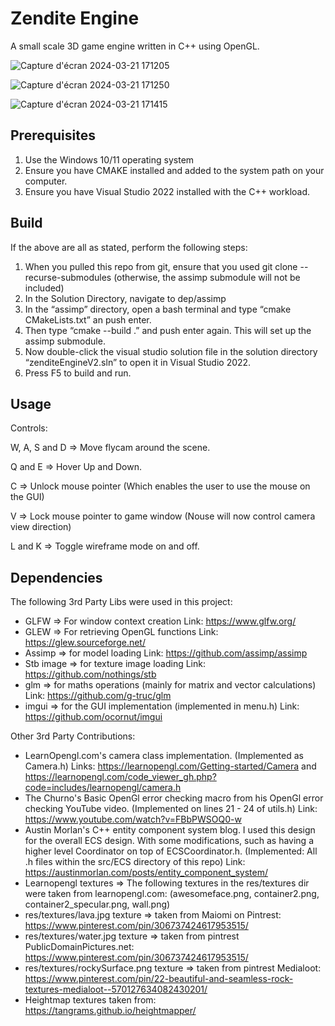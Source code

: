 # Zendite Engine

A small scale 3D game engine written in C++ using OpenGL.

![Capture d'écran 2024-03-21 171205](https://github.com/Patoche692/ZenditeEngineV2/assets/54531293/74387bf7-57b1-49c6-b833-251babb627d5)

![Capture d'écran 2024-03-21 171250](https://github.com/Patoche692/ZenditeEngineV2/assets/54531293/a75cc06a-baca-4fa8-ad0f-0d52ad7b2d70)

![Capture d'écran 2024-03-21 171415](https://github.com/Patoche692/ZenditeEngineV2/assets/54531293/13326740-9506-479d-941b-115fbdc64f01)


## Prerequisites

1.	Use the Windows 10/11 operating system
2.	Ensure you have CMAKE installed and added to the system path on your computer.
3.	Ensure you have Visual Studio 2022 installed with the C++ workload.

## Build

If the above are all as stated, perform the following steps:

1.	When you pulled this repo from git, ensure that you used git clone --recurse-submodules <repository-url>  (otherwise, the assimp submodule will not be included)
2.	In the Solution Directory, navigate to dep/assimp
3.	In the “assimp” directory, open a bash terminal and type “cmake CMakeLists.txt” an push enter.
4.	Then type “cmake --build .” and push enter again. This will set up the assimp submodule.
5.	Now double-click the visual studio solution file in the solution directory “zenditeEngineV2.sln” to open it in Visual Studio 2022.
6.	Press F5 to build and run.

## Usage

Controls:

W, A, S and D => Move flycam around the scene.

Q and E => Hover Up and Down.

C => Unlock mouse pointer (Which enables the user to use the mouse on the GUI)

V => Lock mouse pointer to game window (Nouse will now control camera view direction)

L and K => Toggle wireframe mode on and off.

## Dependencies

The following 3rd Party Libs were used in this project:

- GLFW => For window context creation
	Link: https://www.glfw.org/
- GLEW => For retrieving OpenGL functions
	Link: https://glew.sourceforge.net/
- Assimp => for model loading
	Link: https://github.com/assimp/assimp
- Stb image => for texture image loading
	Link: https://github.com/nothings/stb
- glm => for maths operations (mainly for matrix and vector calculations)
	Link: https://github.com/g-truc/glm
- imgui => for the GUI implementation (implemented in menu.h)
	Link: https://github.com/ocornut/imgui



Other 3rd Party Contributions:

- LearnOpengl.com's camera class implementation. (Implemented as Camera.h)
	Links: https://learnopengl.com/Getting-started/Camera and https://learnopengl.com/code_viewer_gh.php?code=includes/learnopengl/camera.h
- The Churno's Basic OpenGl error checking macro from his OpenGl error checking YouTube video. (Implemented on lines 21 - 24 of utils.h)
	Link: https://www.youtube.com/watch?v=FBbPWSOQ0-w
- Austin Morlan's C++ entity component system blog. I used this design for the overall ECS design. With some modifications, such as having a higher level Coordinator on top of ECSCoordinator.h. (Implemented: All .h files within the src/ECS directory of this repo)
	Link: https://austinmorlan.com/posts/entity_component_system/
- Learnopengl textures => The following textures in the res/textures dir were taken from learnopengl.com: (awesomeface.png, container2.png, container2_specular.png, wall.png)
- res/textures/lava.jpg texture => taken from Maiomi on Pintrest: https://www.pinterest.com/pin/306737424617953515/
- res/textures/water.jpg texture => taken from pintrest PublicDomainPictures.net: https://www.pinterest.com/pin/306737424617953515/
- res/textures/rockySurface.png texture => taken from pintrest Medialoot: https://www.pinterest.com/pin/22-beautiful-and-seamless-rock-textures-medialoot--570127634082430201/
- Heightmap textures taken from: https://tangrams.github.io/heightmapper/
